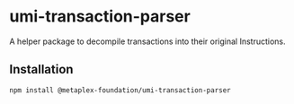 # umi-transaction-parser

A helper package to decompile transactions into their original Instructions.

## Installation

```sh
npm install @metaplex-foundation/umi-transaction-parser
```
